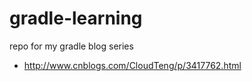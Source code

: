 gradle-learning
===============

repo for my gradle blog series


- http://www.cnblogs.com/CloudTeng/p/3417762.html

